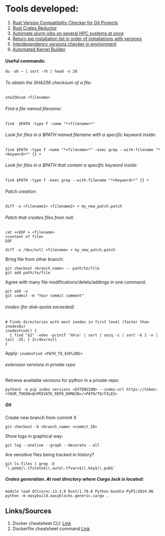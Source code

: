 # Tools developed:

1. [Rust Version Compatibility Checker for Git Projects]()
2. [Rust Crates Reductor](https://github.com/3v401/HPC_tools/tree/main/tools/Rust_Easyconfigs/crates_reductor)
3. [Automate slurm jobs on several HPC systems at once](https://github.com/3v401/HPC_tools/tree/main/tools/autoslurmjob)
4. [Return pip installation list in order of installations with versions](https://github.com/3v401/HPC_tools/tree/main/tools/easyconfig_ext_list_settler)
5. [Interdependency versions checker in environment](https://github.com/3v401/HPC_tools/tree/main/tools/interdependency_checkers)
6. [Automated Kernel Builder](https://github.com/3v401/HPC_tools/tree/main/tools/kernel_builder)

#### Useful commands:

```
du -ah ~ | sort -rh | head -n 20
```
###### To obtain the SHA256 checksum of a file:
```
sha256sum <filename>
```
###### Find a file named filename:
```
find  $PATH -type f -name "*<filename>*"
```
###### Look for files in a $PATH named filename with a specific keyword inside:
```
find $PATH -type f -name "*<filename>*" -exec grep --with-filename "*<keyword>*" {} +
```
###### Look for files in a $PATH that contain a specific keyword inside:
```
find $PATH -type f -exec grep --with-filename "*<keyword>*" {} +
```
###### Patch creation:
```
diff -u <filename1> <filename2> > my_new_patch.patch
```
###### Patch that creates files from null:
```
cat <<EOF > <filename>
<content of file>
EOF
```
```
diff -u /dev/null <filename> > my_new_patch.patch
```
Bring file from other branch:
```
git checkout <branch_name> -- path/to/file
git add path/to/file
```
Agree with many file modifications/delets/addings in one command:
```
git add -u
git commit -m "Your commit comment"
```
###### inodes (for disk-quota exceeded)
```
# Finds directories with most inodes in first level (faster than inodesDu)
inodesFind() {
  { find "$1" -xdev -printf '%h\n' | sort | uniq -c | sort -k 1 -n | tail -25; } 2>/dev/null
}
```
Apply: `inodesFind <PATH_TO_EXPLORE>`
###### extension versions in private repo
Retrieve available versions for python in a private repo:
```
python3 -m pip index versions <EXTENSION> --index-url https://token:<YOUR_TOKEN>@<PRIVATE_REPO_DOMAIN>/<PATH/TO/FILES>
```
##### Git
Create new branch from commit X
```
git checkout -b <branch_name> <commit_ID>
```
Show logs in graphical way:
```
git log --oneline --graph --decorate --all
```
Are sensitive files being tracked in history?
```
git ls-files | grep -E '\.pem$|\.tfstate$|\.auto\.tfvars$|\.key$|\.pub$'
```
##### Crates generation. At root directory where Cargo.lock is located:
```
module load GCCcore/.13.3.0 Rust/1.78.0 Python-bundle-PyPI/2024.06
python -m easybuild.easyblocks.generic.cargo .
```
## Links/Sources

1. Docker cheatsheet CLI: [Link](https://docs.docker.com/get-started/docker_cheatsheet.pdf)
2. Dockerfile cheatsheet command [Link](https://kapeli.com/cheat_sheets/Dockerfile.docset/Contents/Resources/Documents/index)
